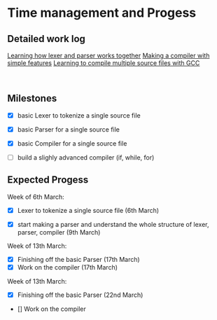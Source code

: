 #  Time management and Progess

## Detailed work log
[Learning how lexer and parser works together](./understandlexerparser.md)
[Making a compiler with simple features](./c_small.md)
[Learning to compile multiple source files with GCC](./gcctest.md)

<br>

## Milestones

- [x] basic Lexer to tokenize a single source file
- [x] basic Parser for a single source file
- [x] basic Compiler for a single source file
- [ ] build a slighly advanced compiler (if, while, for)



## Expected Progess

Week of 6th March:
- [x] Lexer to tokenize a single source file    (6th March)    
- [x] start making a parser and understand the whole structure of lexer, parser, compiler   (9th March) 


Week of 13th March:
- [x] Finishing off the basic Parser (17th March)
- [X] Work on the compiler  (17th March)

Week of 13th March:
- [x] Finishing off the basic Parser (22nd March)
- [] Work on the compiler